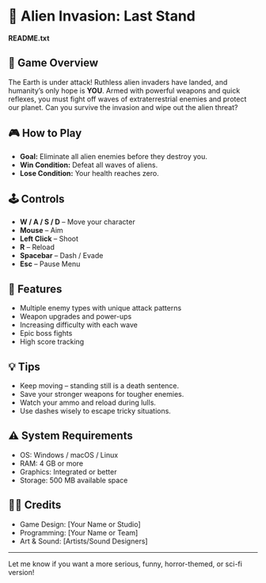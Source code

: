 # 🚀 Alien Invasion: Last Stand

**README.txt**

## 📖 Game Overview

The Earth is under attack! Ruthless alien invaders have landed, and humanity’s only hope is **YOU**. Armed with powerful weapons and quick reflexes, you must fight off waves of extraterrestrial enemies and protect our planet.
Can you survive the invasion and wipe out the alien threat?

## 🎮 How to Play

* **Goal:** Eliminate all alien enemies before they destroy you.
* **Win Condition:** Defeat all waves of aliens.
* **Lose Condition:** Your health reaches zero.

## 🕹️ Controls

* **W / A / S / D** – Move your character
* **Mouse** – Aim
* **Left Click** – Shoot
* **R** – Reload
* **Spacebar** – Dash / Evade
* **Esc** – Pause Menu

## 🔫 Features

* Multiple enemy types with unique attack patterns
* Weapon upgrades and power-ups
* Increasing difficulty with each wave
* Epic boss fights
* High score tracking

## 💡 Tips

* Keep moving – standing still is a death sentence.
* Save your stronger weapons for tougher enemies.
* Watch your ammo and reload during lulls.
* Use dashes wisely to escape tricky situations.

## ⚠️ System Requirements

* OS: Windows / macOS / Linux
* RAM: 4 GB or more
* Graphics: Integrated or better
* Storage: 500 MB available space

## 👨‍💻 Credits

* Game Design: \[Your Name or Studio]
* Programming: \[Your Name or Team]
* Art & Sound: \[Artists/Sound Designers]


---

Let me know if you want a more serious, funny, horror-themed, or sci-fi version!
